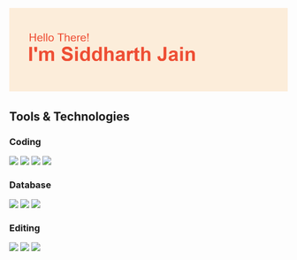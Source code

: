 <!---![](1.png)--->
![](2.png)
<!---![](3.png)
![](4.png)
![](5.png)--->
<p align='center'>
<!---<h3>Hello There!<h3>
 <h3>I am a software devloper and content creator.<h3>
</p>--->

## Tools & Technologies
### Coding
![](https://img.shields.io/badge/Code-Python-%23ee4e34?style=flat&logo=python)
![](https://img.shields.io/badge/Code-JavaScript-%23ee4e34?style=flat&logo=javascript)
![](https://img.shields.io/badge/Code-HTML-%23ee4e34?style=flat&logo=html5)
![](https://img.shields.io/badge/Code-CSS-%23ee4e34?style=flat&logo=css3)

### Database
![](https://img.shields.io/badge/Code-MySQL-%23ee4e34?style=flat&logo=mysql)
![](https://img.shields.io/badge/Code-MongoDB-%23ee4e34?style=flat&logo=mongodb)
![](https://img.shields.io/badge/Code-Firebase-%23ee4e34?style=flat&logo=firebase)

### Editing
![](https://img.shields.io/badge/Code-After-Effects-%23ee4e34?style=flat&logo=adobe-after-effects)
![](https://img.shields.io/badge/Code-Firebase-%23ee4e34?style=flat&logo=firebase)
![](https://img.shields.io/badge/Code-Firebase-%23ee4e34?style=flat&logo=firebase)
